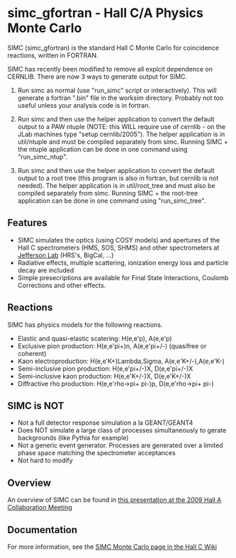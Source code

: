 simc_gfortran - Hall C/A Physics Monte Carlo
============================================

SIMC (simc_gfortran) is the standard Hall C Monte Carlo for
coincidence reactions, written in FORTRAN.

SIMC has recently been modified to remove all explcit dependence on 
CERNLIB.  There are now 3 ways to generate output for SIMC.

1. Run simc as normal (use "run_simc" script or interactively).  This will 
generate a fortran ".bin" file in the worksim directory. Probably not too 
useful unless your analysis code is in fortran.

2. Run simc and then use the helper application to convert the default output
to a PAW ntuple (NOTE: this WILL require use of cernlib - on the JLab 
machines type "setup cernlib/2005"). The helper application is in util/ntuple 
and must be compiled separately from simc.  Running SIMC + the ntuple 
application can be done in one command using "run_simc_ntup".

2. Run simc and then use the helper application to convert the default output
to a root tree (this program is also  in fortran, but cernlib is not needed). 
The helper application is in util/root_tree and must also be compiled 
separately from simc.  Running SIMC + the root-tree application can be done 
in one command using "run_simc_tree".


Features
--------

* SIMC simulates the optics (using COSY models) and apertures of the
  Hall C spectrometers (HMS, SOS, SHMS) and other spectrometers at
  [Jefferson Lab](http://www.jlab.org/) (HRS's, BigCal, ...)
* Radiative effects, multiple scattering, ionization energy loss and
  particle decay are included
* Simple presecriptions are available for Final State Interactions,
  Coulomb Corrections and other effects.

Reactions
---------

SIMC has physics models for the following reactions.
* Elastic and quasi-elastic scatering: H(e,e'p), A(e,e'p)
* Exclusive pion production: H(e,e'pi+)n, A(e,e'pi+/-)
(quasifree or coherent)
* Kaon electroproduction: H(e,e'K+)Lambda,Sigma, A(e,e'K+/-),A(e,e'K-)
* Semi-inclusive pion production: H(e,e'pi+/-)X, D(e,e'pi+/-)X
* Semi-inclusive kaon production: H(e,e'K+/-)X, D(e,e'K+/-)X
* Diffractive rho production: H(e,e'rho->pi+ pi-)p, D(e,e'rho->pi+
pi-)

SIMC is NOT
-----------
* Not a full detector response simulation a la GEANT/GEANT4
* Does NOT simulate a large class of processes simultaneously to
gerate backgrounds (like Pythia for example)
* Not a generic event generator.  Processes are generated over a
limited phase space matching the spectrometer acceptances
* Not hard to modify

Overview
--------

An overview of SIMC can be found in
[this presentation at the 2009 Hall A Collaboration
Meeting](http://hallaweb.jlab.org/collab/meeting/2009-winter/talks/Analysis%20Workshop%20--%20Dec%2014/simc_overview.pdf)

Documentation
-------------

For more information, see the [SIMC Monte Carlo page in the Hall C
Wiki](https://hallcweb.jlab.org/wiki/index.php/SIMC_Monte_Carlo)
